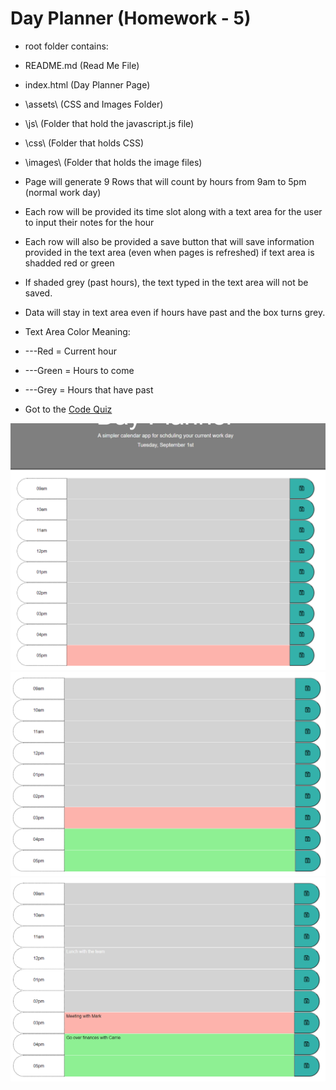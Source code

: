 # Day Planner (Homework - 5)

* root folder contains:

* README.md      (Read Me File)
* index.html     (Day Planner Page)
* \assets\       (CSS and Images Folder)
*   \js\        (Folder that hold the javascript.js file)
*   \css\       (Folder that holds CSS)
*   \images\     (Folder that holds the image files)

* Page will generate 9 Rows that will count by hours from 9am to 5pm (normal work day)
* Each row will be provided its time slot along with a text area for the user to input their notes for the hour
* Each row will also be provided a save button that will save information provided in the text area (even when pages is refreshed) if text area is shadded red or green
* If shaded grey (past hours), the text typed in the text area will not be saved.
* Data will stay in text area even if hours have past and the box turns grey.

* Text Area Color Meaning:
* ---Red = Current hour
* ---Green = Hours to come
* ---Grey = Hours that have past

* Got to the 
<a href="https://bbrintle.github.io/5-Day-Planner/">Code Quiz</a>
<img src="./assets/images/DayPlannerView.PNG">
<img src="./assets/images/DayPlannerView2.PNG">
<img src="./assets/images/DayPlannerView3.PNG">